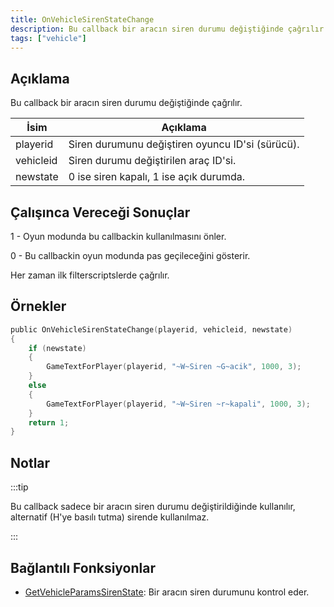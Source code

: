 ```yaml
---
title: OnVehicleSirenStateChange
description: Bu callback bir aracın siren durumu değiştiğinde çağrılır.
tags: ["vehicle"]
---
```


<VersionWarnTR name='callback' version='SA-MP 0.3.7' />

## Açıklama

Bu callback bir aracın siren durumu değiştiğinde çağrılır.

| İsim      | Açıklama                                            |
| --------- | --------------------------------------------------- |
| playerid  | Siren durumunu değiştiren oyuncu ID'si (sürücü).    |
| vehicleid | Siren durumu değiştirilen araç ID'si.               |
| newstate  | 0 ise siren kapalı, 1 ise açık durumda.             |

## Çalışınca Vereceği Sonuçlar

1 - Oyun modunda bu callbackin kullanılmasını önler.

0 - Bu callbackin oyun modunda pas geçileceğini gösterir.

Her zaman ilk filterscriptslerde çağrılır.

## Örnekler

```c
public OnVehicleSirenStateChange(playerid, vehicleid, newstate)
{
    if (newstate)
    {
        GameTextForPlayer(playerid, "~W~Siren ~G~acik", 1000, 3);
    }
    else
    {
        GameTextForPlayer(playerid, "~W~Siren ~r~kapali", 1000, 3);
    }
    return 1;
}
```

## Notlar

:::tip

Bu callback sadece bir aracın siren durumu değiştirildiğinde kullanılır, alternatif (H'ye basılı tutma) sirende kullanılmaz.

:::

## Bağlantılı Fonksiyonlar

- [GetVehicleParamsSirenState](../functions/GetVehicleParamsSirenState): Bir aracın siren durumunu kontrol eder.
